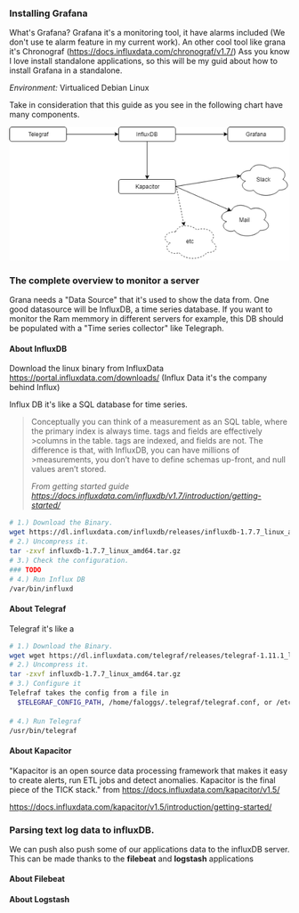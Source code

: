 ### Installing Grafana

What's Grafana? Grafana it's a monitoring tool, it have alarms included (We don't use te alarm feature in my current work). An other cool tool like grana it's Chronograf (https://docs.influxdata.com/chronograf/v1.7/)
Ass you know I love install standalone applications, so this will be my guid about how to install Grafana in a standalone.

*Environment:* Virtualiced Debian Linux

Take in consideration that this guide as you see in the following chart have many components.

![Schema of grafana components](https://github.com/nicolasard/personalStuff/blob/master/GrafanaArquitecture.png)

### The complete overview to monitor a server
Grana needs a "Data Source" that it's used to show the data from. One good datasource will be InfluxDB, a time series database. If you want to monitor the Ram memmory in different servers for example, this DB should be populated with a "Time series collector" like Telegraph.



#### About InfluxDB
Download the linux binary from InfluxData https://portal.influxdata.com/downloads/ (Influx Data it's the company behind Influx)

Influx DB it's like a SQL database for time series. 

>Conceptually you can think of a measurement as an SQL table, where the primary index is always time. tags and fields are effectively >columns in the table. tags are indexed, and fields are not. The difference is that, with InfluxDB, you can have millions of >measurements, you don’t have to define schemas up-front, and null values aren’t stored.
>
><cite> From getting started guide https://docs.influxdata.com/influxdb/v1.7/introduction/getting-started/</cite>

```bash
# 1.) Download the Binary.
wget https://dl.influxdata.com/influxdb/releases/influxdb-1.7.7_linux_amd64.tar.gz
# 2.) Uncompress it.
tar -zxvf influxdb-1.7.7_linux_amd64.tar.gz
# 3.) Check the configuration.
### TODO
# 4.) Run Influx DB
/var/bin/influxd
```

#### About Telegraf

Telegraf it's like a 

```bash
# 1.) Download the Binary.
wget wget https://dl.influxdata.com/telegraf/releases/telegraf-1.11.1_linux_amd64.tar.gz
# 2.) Uncompress it.
tar -zxvf influxdb-1.7.7_linux_amd64.tar.gz
# 3.) Configure it
Telefraf takes the config from a file in 
  $TELEGRAF_CONFIG_PATH, /home/faloggs/.telegraf/telegraf.conf, or /etc/telegraf/telegraf.conf
  
# 4.) Run Telegraf
/usr/bin/telegraf
```
#### About Kapacitor
"Kapacitor is an open source data processing framework that makes it easy to create alerts, run ETL jobs and detect anomalies. Kapacitor is the final piece of the TICK stack." from https://docs.influxdata.com/kapacitor/v1.5/

https://docs.influxdata.com/kapacitor/v1.5/introduction/getting-started/


### Parsing text log data to influxDB.
We can push also push some of our applications data to the influxDB server. This can be made thanks to the **filebeat** and **logstash** applications

#### About Filebeat

#### About Logstash

